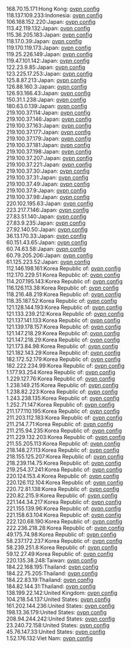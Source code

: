 168.70.15.171:Hong Kong: [ovpn config](vpn/168_70_15_171.ovpn)  
118.137.109.233:Indonesia: [ovpn config](vpn/118_137_109_233.ovpn)  
106.168.152.220:Japan: [ovpn config](vpn/106_168_152_220.ovpn)  
113.42.119.132:Japan: [ovpn config](vpn/113_42_119_132.ovpn)  
115.36.205.183:Japan: [ovpn config](vpn/115_36_205_183.ovpn)  
118.17.0.39:Japan: [ovpn config](vpn/118_17_0_39.ovpn)  
119.170.119.173:Japan: [ovpn config](vpn/119_170_119_173.ovpn)  
119.25.226.149:Japan: [ovpn config](vpn/119_25_226_149.ovpn)  
119.47.101.142:Japan: [ovpn config](vpn/119_47_101_142.ovpn)  
122.23.9.85:Japan: [ovpn config](vpn/122_23_9_85.ovpn)  
123.225.17.253:Japan: [ovpn config](vpn/123_225_17_253.ovpn)  
125.8.87.213:Japan: [ovpn config](vpn/125_8_87_213.ovpn)  
126.88.160.3:Japan: [ovpn config](vpn/126_88_160_3.ovpn)  
126.93.166.43:Japan: [ovpn config](vpn/126_93_166_43.ovpn)  
150.31.1.238:Japan: [ovpn config](vpn/150_31_1_238.ovpn)  
180.63.0.139:Japan: [ovpn config](vpn/180_63_0_139.ovpn)  
219.100.37.114:Japan: [ovpn config](vpn/219_100_37_114.ovpn)  
219.100.37.146:Japan: [ovpn config](vpn/219_100_37_146.ovpn)  
219.100.37.163:Japan: [ovpn config](vpn/219_100_37_163.ovpn)  
219.100.37.177:Japan: [ovpn config](vpn/219_100_37_177.ovpn)  
219.100.37.179:Japan: [ovpn config](vpn/219_100_37_179.ovpn)  
219.100.37.181:Japan: [ovpn config](vpn/219_100_37_181.ovpn)  
219.100.37.198:Japan: [ovpn config](vpn/219_100_37_198.ovpn)  
219.100.37.207:Japan: [ovpn config](vpn/219_100_37_207.ovpn)  
219.100.37.221:Japan: [ovpn config](vpn/219_100_37_221.ovpn)  
219.100.37.30:Japan: [ovpn config](vpn/219_100_37_30.ovpn)  
219.100.37.31:Japan: [ovpn config](vpn/219_100_37_31.ovpn)  
219.100.37.49:Japan: [ovpn config](vpn/219_100_37_49.ovpn)  
219.100.37.9:Japan: [ovpn config](vpn/219_100_37_9.ovpn)  
219.100.37.98:Japan: [ovpn config](vpn/219_100_37_98.ovpn)  
220.102.195.63:Japan: [ovpn config](vpn/220_102_195_63.ovpn)  
223.217.7.146:Japan: [ovpn config](vpn/223_217_7_146.ovpn)  
27.83.51.140:Japan: [ovpn config](vpn/27_83_51_140.ovpn)  
27.83.9.235:Japan: [ovpn config](vpn/27_83_9_235.ovpn)  
27.92.140.50:Japan: [ovpn config](vpn/27_92_140_50.ovpn)  
36.13.170.33:Japan: [ovpn config](vpn/36_13_170_33.ovpn)  
60.151.43.65:Japan: [ovpn config](vpn/60_151_43_65.ovpn)  
60.74.63.58:Japan: [ovpn config](vpn/60_74_63_58.ovpn)  
60.79.205.206:Japan: [ovpn config](vpn/60_79_205_206.ovpn)  
61.125.223.52:Japan: [ovpn config](vpn/61_125_223_52.ovpn)  
112.146.198.161:Korea Republic of: [ovpn config](vpn/112_146_198_161.ovpn)  
112.170.229.51:Korea Republic of: [ovpn config](vpn/112_170_229_51.ovpn)  
114.207.195.143:Korea Republic of: [ovpn config](vpn/114_207_195_143.ovpn)  
116.126.113.38:Korea Republic of: [ovpn config](vpn/116_126_113_38.ovpn)  
118.216.48.219:Korea Republic of: [ovpn config](vpn/118_216_48_219.ovpn)  
118.35.187.52:Korea Republic of: [ovpn config](vpn/118_35_187_52.ovpn)  
121.128.144.193:Korea Republic of: [ovpn config](vpn/121_128_144_193.ovpn)  
121.133.239.212:Korea Republic of: [ovpn config](vpn/121_133_239_212.ovpn)  
121.137.141.133:Korea Republic of: [ovpn config](vpn/121_137_141_133.ovpn)  
121.139.178.157:Korea Republic of: [ovpn config](vpn/121_139_178_157.ovpn)  
121.147.218.29:Korea Republic of: [ovpn config](vpn/121_147_218_29.ovpn)  
121.147.218.29:Korea Republic of: [ovpn config](vpn/121_147_218_29.ovpn)  
121.173.84.98:Korea Republic of: [ovpn config](vpn/121_173_84_98.ovpn)  
121.182.143.29:Korea Republic of: [ovpn config](vpn/121_182_143_29.ovpn)  
182.172.52.179:Korea Republic of: [ovpn config](vpn/182_172_52_179.ovpn)  
182.222.234.99:Korea Republic of: [ovpn config](vpn/182_222_234_99.ovpn)  
1.177.93.254:Korea Republic of: [ovpn config](vpn/1_177_93_254.ovpn)  
1.229.127.76:Korea Republic of: [ovpn config](vpn/1_229_127_76.ovpn)  
1.238.149.215:Korea Republic of: [ovpn config](vpn/1_238_149_215.ovpn)  
1.238.82.223:Korea Republic of: [ovpn config](vpn/1_238_82_223.ovpn)  
1.243.238.135:Korea Republic of: [ovpn config](vpn/1_243_238_135.ovpn)  
1.252.71.147:Korea Republic of: [ovpn config](vpn/1_252_71_147.ovpn)  
211.177.110.195:Korea Republic of: [ovpn config](vpn/211_177_110_195.ovpn)  
211.203.112.183:Korea Republic of: [ovpn config](vpn/211_203_112_183.ovpn)  
211.214.7.71:Korea Republic of: [ovpn config](vpn/211_214_7_71.ovpn)  
211.215.94.235:Korea Republic of: [ovpn config](vpn/211_215_94_235.ovpn)  
211.229.132.203:Korea Republic of: [ovpn config](vpn/211_229_132_203.ovpn)  
211.55.205.113:Korea Republic of: [ovpn config](vpn/211_55_205_113.ovpn)  
218.148.27.113:Korea Republic of: [ovpn config](vpn/218_148_27_113.ovpn)  
218.155.125.207:Korea Republic of: [ovpn config](vpn/218_155_125_207.ovpn)  
218.239.114.75:Korea Republic of: [ovpn config](vpn/218_239_114_75.ovpn)  
219.254.37.241:Korea Republic of: [ovpn config](vpn/219_254_37_241.ovpn)  
220.124.153.4:Korea Republic of: [ovpn config](vpn/220_124_153_4.ovpn)  
220.126.112.104:Korea Republic of: [ovpn config](vpn/220_126_112_104.ovpn)  
220.72.81.138:Korea Republic of: [ovpn config](vpn/220_72_81_138.ovpn)  
220.82.215.9:Korea Republic of: [ovpn config](vpn/220_82_215_9.ovpn)  
221.144.34.217:Korea Republic of: [ovpn config](vpn/221_144_34_217.ovpn)  
221.155.139.96:Korea Republic of: [ovpn config](vpn/221_155_139_96.ovpn)  
221.158.63.104:Korea Republic of: [ovpn config](vpn/221_158_63_104.ovpn)  
222.120.68.190:Korea Republic of: [ovpn config](vpn/222_120_68_190.ovpn)  
222.236.218.28:Korea Republic of: [ovpn config](vpn/222_236_218_28.ovpn)  
49.175.74.98:Korea Republic of: [ovpn config](vpn/49_175_74_98.ovpn)  
58.237.172.237:Korea Republic of: [ovpn config](vpn/58_237_172_237.ovpn)  
58.239.251.8:Korea Republic of: [ovpn config](vpn/58_239_251_8.ovpn)  
59.12.27.49:Korea Republic of: [ovpn config](vpn/59_12_27_49.ovpn)  
220.135.38.248:Taiwan: [ovpn config](vpn/220_135_38_248.ovpn)  
184.22.168.195:Thailand: [ovpn config](vpn/184_22_168_195.ovpn)  
184.22.75.205:Thailand: [ovpn config](vpn/184_22_75_205.ovpn)  
184.22.83.19:Thailand: [ovpn config](vpn/184_22_83_19.ovpn)  
184.82.144.31:Thailand: [ovpn config](vpn/184_82_144_31.ovpn)  
138.199.22.142:United Kingdom: [ovpn config](vpn/138_199_22_142.ovpn)  
104.218.54.137:United States: [ovpn config](vpn/104_218_54_137.ovpn)  
161.202.144.236:United States: [ovpn config](vpn/161_202_144_236.ovpn)  
198.13.36.179:United States: [ovpn config](vpn/198_13_36_179.ovpn)  
208.94.244.242:United States: [ovpn config](vpn/208_94_244_242.ovpn)  
23.240.72.158:United States: [ovpn config](vpn/23_240_72_158.ovpn)  
45.76.147.33:United States: [ovpn config](vpn/45_76_147_33.ovpn)  
1.52.176.132:Viet Nam: [ovpn config](vpn/1_52_176_132.ovpn)  
